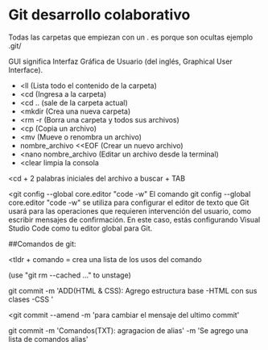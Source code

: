# Git desarrollo colaborativo


Todas las carpetas que empiezan con un . es porque son ocultas ejemplo .git/

GUI significa Interfaz Gráfica de Usuario (del inglés, Graphical User Interface).

- <ll (Lista todo el contenido de la carpeta)
- <cd (Ingresa a la carpeta)
- <cd .. (sale de la carpeta actual)
- <mkdir (Crea una nueva carpeta)
- <rm -r (Borra una carpeta y todos sus archivos)
- <cp (Copia un archivo)
- <mv (Mueve o renombra un archivo)
- <cat > nombre_archivo <<EOF (Crear un nuevo archivo)
- <nano nombre_archivo (Editar un archivo desde la terminal)
- <clear limpia la consola 

<cd + 2 palabras iniciales del archivo a buscar + TAB


<git config --global core.editor "code -w" 
El comando git config --global core.editor "code -w" se utiliza para configurar el editor de texto que Git usará para las operaciones que requieren intervención del usuario, como escribir mensajes de confirmación. En este caso, estás configurando Visual Studio Code como tu editor global para Git.

##Comandos de git:

<tldr + comando = crea una lista de los usos del comando

 (use "git rm --cached <file>..." to unstage)

 <git status>
 <git add archivo o .>
 <git commit -m 'Nombre'>
 <git log>
 <git show >
 <alias>
 <git alias 'nuevo' 'comando'>


 git commit -m 'ADD(HTML & CSS): Agrego estructura base -HTML con sus clases -CSS '
 
 <git commit --amend -m 'para cambiar el mensaje del ultimo commit'

 git commit -m 'Comandos(TXT): agragacion de alias' -m 'Se agrego una lista de comandos alias'


